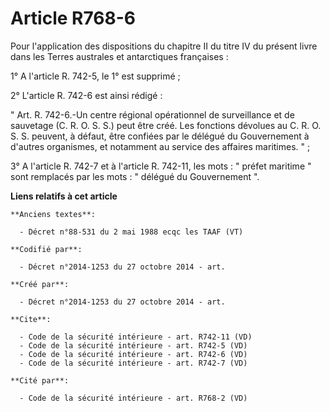 # Article R768-6

Pour l'application des dispositions du chapitre II du titre IV du présent livre dans les Terres australes et antarctiques
françaises : 

1° A l'article R. 742-5, le 1° est supprimé ; 

2° L'article R. 742-6 est ainsi rédigé : 

" Art. R. 742-6.-Un centre régional opérationnel de surveillance et de sauvetage (C. R. O. S. S.) peut être créé. Les
fonctions dévolues au C. R. O. S. S. peuvent, à défaut, être confiées par le délégué du Gouvernement à d'autres organismes,
et notamment au service des affaires maritimes. " ; 

3° A l'article R. 742-7 et à l'article R. 742-11, les mots : " préfet maritime " sont remplacés par les mots : " délégué du
Gouvernement ".

**Liens relatifs à cet article**

	**Anciens textes**:

	  - Décret n°88-531 du 2 mai 1988 ecqc les TAAF (VT)

	**Codifié par**:

	  - Décret n°2014-1253 du 27 octobre 2014 - art.

	**Créé par**:

	  - Décret n°2014-1253 du 27 octobre 2014 - art.

	**Cite**:

	  - Code de la sécurité intérieure - art. R742-11 (VD)
	  - Code de la sécurité intérieure - art. R742-5 (VD)
	  - Code de la sécurité intérieure - art. R742-6 (VD)
	  - Code de la sécurité intérieure - art. R742-7 (VD)

	**Cité par**:

	  - Code de la sécurité intérieure - art. R768-2 (VD)
